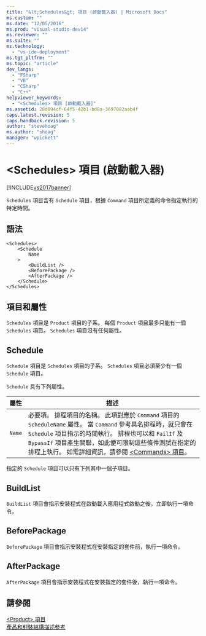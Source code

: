 ```yaml
---
title: "&lt;Schedules&gt; 項目 (啟動載入器) | Microsoft Docs"
ms.custom: ""
ms.date: "12/05/2016"
ms.prod: "visual-studio-dev14"
ms.reviewer: ""
ms.suite: ""
ms.technology: 
  - "vs-ide-deployment"
ms.tgt_pltfrm: ""
ms.topic: "article"
dev_langs: 
  - "FSharp"
  - "VB"
  - "CSharp"
  - "C++"
helpviewer_keywords: 
  - "<Schedules> 項目 [啟動載入器]"
ms.assetid: 28d094cf-64f5-42b1-bd8a-3697082aab4f
caps.latest.revision: 5
caps.handback.revision: 5
author: "stevehoag"
ms.author: "shoag"
manager: "wpickett"
---
```

# &lt;Schedules&gt; 項目 (啟動載入器)
[!INCLUDE[vs2017banner](../code-quality/includes/vs2017banner.md)]

`Schedules` 項目含有 `Schedule` 項目，根據 `Command` 項目所定義的命令指定執行的特定時間。  
  
## 語法  
  
```  
<Schedules>  
    <Schedule  
        Name  
    >  
        <BuildList />  
        <BeforePackage />  
        <AfterPackage />  
    </Schedule>  
</Schedules>  
```  
  
## 項目和屬性  
 `Schedules` 項目是 `Product` 項目的子系。  每個 `Product` 項目最多只能有一個 `Schedules` 項目。  `Schedules` 項目沒有任何屬性。  
  
## Schedule  
 `Schedule` 項目是 `Schedules` 項目的子系。  `Schedules` 項目必須至少有一個 `Schedule` 項目。  
  
 `Schedule` 具有下列屬性。  
  
|屬性|描述|  
|--------|--------|  
|`Name`|必要項。  排程項目的名稱。  此項對應於 `Command` 項目的 `ScheduleName` 屬性。  當 `Command` 參考具名排程時，就只會在 `Schedule` 項目指示的時間執行。  排程也可以和 `FailIf` 及 `BypassIf` 項目產生關聯，如此便可限制這些條件測試在指定的排程上執行。  如需詳細資訊，請參閱 [\<Commands\> 項目](../deployment/commands-element-bootstrapper.md)。|  
  
 指定的 `Schedule` 項目可以只有下列其中一個子項目。  
  
## BuildList  
 `BuildList` 項目會指示安裝程式在啟動載入應用程式啟動之後，立即執行一項命令。  
  
## BeforePackage  
 `BeforePackage` 項目會指示安裝程式在安裝指定的套件前，執行一項命令。  
  
## AfterPackage  
 `AfterPackage` 項目會指示安裝程式在安裝指定的套件後，執行一項命令。  
  
## 請參閱  
 [\<Product\> 項目](../deployment/product-element-bootstrapper.md)   
 [產品和封裝結構描述參考](../deployment/product-and-package-schema-reference.md)
